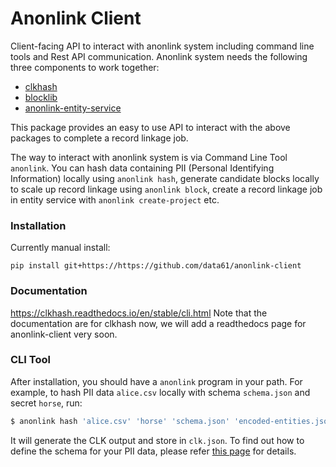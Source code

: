 
# Anonlink Client

Client-facing API to interact with anonlink system including command line tools and Rest API communication.
Anonlink system needs the following three components to work together:

* [clkhash](https://github.com/data61/clkhash)
* [blocklib](https://github.com/data61/blocklib)
* [anonlink-entity-service](https://github.com/data61/anonlink-entity-service)

This package provides an easy to use API to interact with the above packages to complete a record linkage job.

The way to interact with anonlink system is via Command Line Tool `anonlink`. You can hash data containing PII (Personal
 Identifying Information) locally using `anonlink hash`, generate candidate blocks locally to scale up record linkage 
 using `anonlink block`, create a record linkage job in entity service with `anonlink create-project` etc.

### Installation
Currently manual install:

```python3
pip install git+https://https://github.com/data61/anonlink-client
```

### Documentation
https://clkhash.readthedocs.io/en/stable/cli.html
Note that the documentation are for clkhash now, we will add a readthedocs page for anonlink-client very soon.

### CLI Tool
After installation, you should have a `anonlink` program in your path. For
example, to hash PII data  `alice.csv` locally with schema `schema.json` and secret `horse`, run:
```bash
$ anonlink hash 'alice.csv' 'horse' 'schema.json' 'encoded-entities.json'
```

It will generate the CLK output and store in `clk.json`. To find out how to define the schema
for your PII data, please refer [this page](https://clkhash.readthedocs.io/en/stable/schema.html) for 
details.

